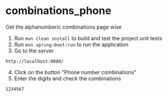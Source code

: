 # combinations_phone
Get the alphanumberic combinations page wise
1. Run  ```mvn clean install``` to build and test the project unit tests
2. Run ```mvn spring-boot:run``` to run the application
3. Go to the server 
```
http://localhost:8080/
```
4. Click on the button "Phone number combinations"
5. Enter the digits and check the combinations
```
1234567
```

